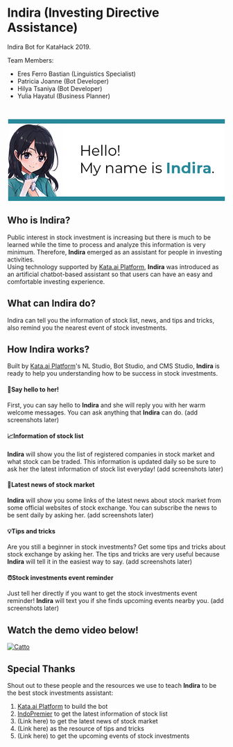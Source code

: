 # Indira (Investing Directive Assistance)
Indira Bot for KataHack 2019.

Team Members:
- Eres Ferro Bastian (Linguistics Specialist)
- Patricia Joanne (Bot Developer)
- Hilya Tsaniya (Bot Developer)
- Yulia Hayatul (Business Planner)

</br>
<p align="center">
  <img src="https://github.com/realicejoanne/indira-dev/blob/master/IndiraIntro.jpg">
</p>

## Who is Indira?
Public interest in stock investment is increasing but there is much to be learned while the time to process and analyze this information is very minimum. Therefore, **Indira** emerged as an assistant for people in investing activities.\
Using technology supported by [Kata.ai Platform](https://platform.kata.ai), **Indira** was introduced as an artificial chatbot-based assistant so that users can have an easy and comfortable investing experience.

## What can Indira do?
Indira can tell you the information of stock list, news, and tips and tricks, also remind you the nearest event of stock investments.

## How Indira works?
Built by [Kata.ai Platform](https://platform.kata.ai)'s NL Studio, Bot Studio, and CMS Studio, **Indira** is ready to help you understanding how to be success in stock investments.

#### 🙋Say hello to her!
First, you can say hello to **Indira** and she will reply you with her warm welcome messages. You can ask anything that **Indira** can do. (add screenshots later)

#### 📈Information of stock list
**Indira** will show you the list of registered companies in stock market and what stock can be traded. This information is updated daily so be sure to ask her the latest information of stock list everyday! (add screenshots later)

#### 📰Latest news of stock market
**Indira** will show you some links of the latest news about stock market from some official websites of stock exchange. You can subscribe the news to be sent daily by asking her. (add screenshots later)

#### 💡Tips and tricks
Are you still a beginner in stock investments? Get some tips and tricks about stock exchange by asking her. The tips and tricks are very useful because **Indira** will tell it in the easiest way to say. (add screenshots later)

#### ⏰Stock investments event reminder
Just tell her directly if you want to get the stock investments event reminder! **Indira** will text you if she finds upcoming events nearby you. (add screenshots later)

## Watch the demo video below!
[![Catto](https://i.ibb.co/7R589nd/https-i-ytimg-com-vi-ik-Hq0q-Hb-Uu4-maxresdefault.jpg)](https://www.youtube.com/watch?v=ikHq0qHbUu4 "Catto")

## Special Thanks
Shout out to these people and the resources we use to teach **Indira** to be the best stock investments assistant:
1. [Kata.ai Platform](https://platform.kata.ai) to build the bot
2. [IndoPremier](https://www.indopremier.com/) to get the latest information of stock list
3. (Link here) to get the latest news of stock market
4. (Link here) as the resource of tips and tricks
5. (Link here) to get the upcoming events of stock investments
